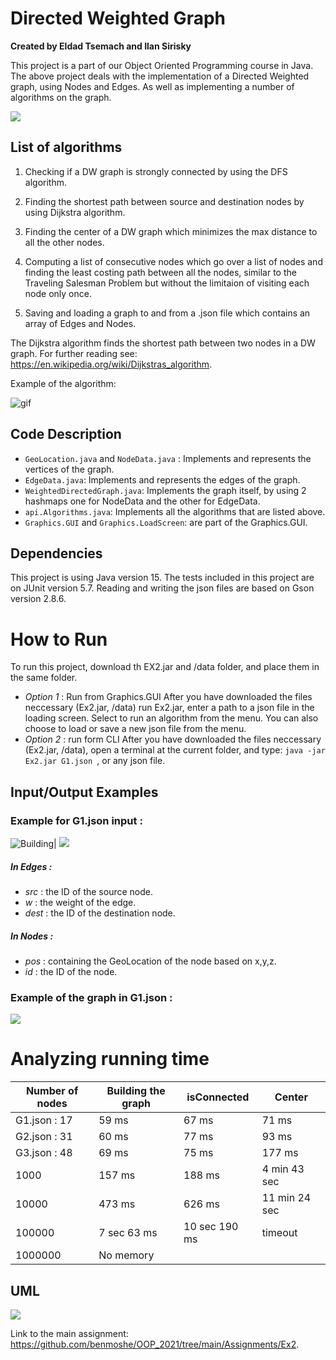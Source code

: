 # Directed Weighted Graph

**Created by Eldad Tsemach and Ilan Sirisky**

This project is a part of our Object Oriented Programming course in Java. The above project deals with the
implementation of a Directed Weighted graph, using Nodes and Edges. As well as implementing a number of algorithms on
the graph.

![](https://i.imgur.com/9orEkmf.png)

## List of algorithms

1. Checking if a DW graph is strongly connected by using the DFS algorithm.

2. Finding the shortest path between source and destination nodes by using Dijkstra algorithm.

3. Finding the center of a DW graph which minimizes the max distance to all the other nodes.
4. Computing a list of consecutive nodes which go over a list of nodes and finding the least costing path between all
   the nodes, similar to the Traveling Salesman Problem but without the limitaion of visiting each node only once.
5. Saving and loading a graph to and from a .json file which contains an array of Edges and Nodes.

The Dijkstra algorithm finds the shortest path between two nodes in a DW graph. For further reading
see: https://en.wikipedia.org/wiki/Dijkstras_algorithm.

Example of the algorithm:

![gif](https://upload.wikimedia.org/wikipedia/commons/thumb/5/57/Dijkstra_Animation.gif/220px-Dijkstra_Animation.gif)

## Code Description

- `GeoLocation.java` and `NodeData.java` : Implements and represents the vertices of the graph.
- `EdgeData.java`: Implements and represents the edges of the graph.
- `WeightedDirectedGraph.java`: Implements the graph itself, by using 2 hashmaps one for NodeData and the other for
  EdgeData.
- `api.Algorithms.java`: Implements all the algorithms that are listed above.
- `Graphics.GUI` and `Graphics.LoadScreen`: are part of the Graphics.GUI.

## Dependencies

This project is using Java version 15. The tests included in this project are on JUnit version 5.7. Reading and writing
the json files are based on Gson version 2.8.6.

# How to Run

To run this project, download th EX2.jar and /data folder, and place them in the same folder.

- *Option 1* : Run from Graphics.GUI After you have downloaded the files neccessary (Ex2.jar, /data) run Ex2.jar, enter a path to
  a json file in the loading screen. Select to run an algorithm from the menu. You can also choose to load or save a new
  json file from the menu.
- *Option 2* : run form CLI After you have downloaded the files neccessary (Ex2.jar, /data), open a terminal at the
  current folder, and type:
  `java -jar Ex2.jar G1.json `, or any json file.

## Input/Output Examples

### Example for G1.json input :

![Building](https://i.imgur.com/LohNcL8.png)| ![](https://i.imgur.com/MQzNuCr.png)

##### In Edges :

- *src* : the ID of the source node.
- *w* : the weight of the edge.
- *dest* : the ID of the destination node.

##### In Nodes :

- *pos* : containing the GeoLocation of the node based on x,y,z.
- *id* : the ID of the node.

### Example of the graph in G1.json :

![](https://i.imgur.com/yZtvaeh.png)

# Analyzing running time

|Number of nodes|Building the graph|isConnected|Center|
|---------|---------|---------|---------|
|G1.json : 17|59 ms|67 ms|71 ms|
|G2.json : 31|60 ms|77 ms|93 ms|
|G3.json : 48|69 ms|75 ms|177 ms|
|1000|157 ms|188 ms|4 min 43 sec|
|10000|473 ms|626 ms|11 min 24 sec|
|100000|7 sec 63 ms|10 sec 190 ms|timeout|
|1000000| No memory|

## UML

![](https://i.imgur.com/xlBFwP7.png)

Link to the main assignment: https://github.com/benmoshe/OOP_2021/tree/main/Assignments/Ex2.
